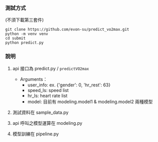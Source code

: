 ### 測試方式
(不須下載第三套件)
```commandline
git clone https://github.com/evon-su/predict_vo2max.git
python -m venv venv
cd submit
python predict.py
```
### 說明
1. api 接口為 predict.py / `predictVO2max`
   - Arguments：
     - user_info: ex. {'gender': 0, 'hr_rest': 63} 
     - speed_ls: speed list
     - hr_ls: heart rate list
     - model: 目前有 modeling.model1 & modeling.model2 兩種模型

2. 測試資料在 sample_data.py
3. api 呼叫之模型運算在 modeling.py
3. 模型訓練在 pipeline.py

